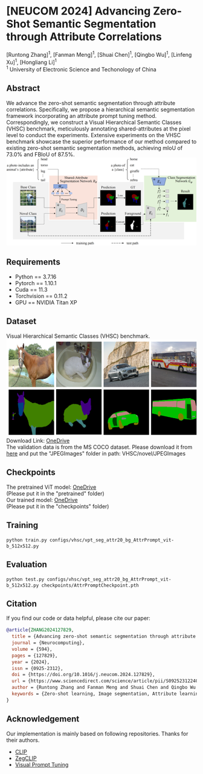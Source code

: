 # [NEUCOM 2024] Advancing Zero-Shot Semantic Segmentation through Attribute Correlations
[Runtong Zhang]<sup>1</sup>, [Fanman Meng]<sup>1</sup>, [Shuai Chen]<sup>1</sup>, [Qingbo Wu]<sup>1</sup>, [Linfeng Xu]<sup>1</sup>, [Hongliang Li]<sup>1</sup> <br />
<sup>1</sup> University of Electronic Science and Techonology of China

## Abstract
We advance the zero-shot semantic segmentation through attribute correlations. Specifically, we propose a hierarchical semantic segmentation framework incorporating an attribute prompt tuning method. Correspondingly, we construct a Visual Hierarchical Semantic Classes (VHSC) benchmark, meticulously annotating shared-attributes at the pixel level to conduct the experiments. Extensive experiments on the VHSC benchmark showcase the superior performance of our method compared to existing zero-shot semantic segmentation methods, achieving mIoU of 73.0\% and FBIoU of 87.5\%. <br />
![Overview](figures/overview.png)

## Requirements

* Python == 3.7.16
* Pytorch == 1.10.1
* Cuda == 11.3
* Torchvision == 0.11.2
* GPU == NVIDIA Titan XP


## Dataset
Visual Hierarchical Semantic Classes (VHSC) benchmark. <br />
![Dataset](figures/dataset.png) <br />
Download Link: [OneDrive](https://1drv.ms/u/s!AlKD6m_5g-8SbUBIUBurgoRu9eI?e=qYCZ9Z) <br />
The validation data is from the MS COCO dataset. Please download it from [here](https://cocodataset.org/#download) and put the "JPEGImages" folder in path: VHSC/novel/JPEGImages <br />

## Checkpoints
The pretrained ViT model: [OneDrive](https://1drv.ms/u/s!AlKD6m_5g-8SdEaPmXqo82yAqjU?e=hG5CXD) <br />
(Please put it in the "pretrained" folder) <br />
Our trained model: [OneDrive](https://1drv.ms/u/s!AlKD6m_5g-8SbpkEre1stRxWyvM?e=MqBkYQ) <br />
(Please put it in the "checkpoints" folder) <br />

## Training
```
python train.py configs/vhsc/vpt_seg_attr20_bg_AttrPrompt_vit-b_512x512.py
```
## Evaluation
```
python test.py configs/vhsc/vpt_seg_attr20_bg_AttrPrompt_vit-b_512x512.py checkpoints/AttrPromptCheckpoint.pth
```

## Citation
If you find our code or data helpful, please cite our paper:
```bibtex
@article{ZHANG2024127829,
  title = {Advancing zero-shot semantic segmentation through attribute correlations},
  journal = {Neurocomputing},
  volume = {594},
  pages = {127829},
  year = {2024},
  issn = {0925-2312},
  doi = {https://doi.org/10.1016/j.neucom.2024.127829},
  url = {https://www.sciencedirect.com/science/article/pii/S0925231224006003},
  author = {Runtong Zhang and Fanman Meng and Shuai Chen and Qingbo Wu and Linfeng Xu and Hongliang Li},
  keywords = {Zero-shot learning, Image segmentation, Attribute learning}
}
```

## Acknowledgement
Our implementation is mainly based on following repositories. Thanks for their authors.
* [CLIP](https://github.com/openai/CLIP)
* [ZegCLIP](https://github.com/ZiqinZhou66/ZegCLIP)
* [Visual Prompt Tuning](https://github.com/KMnP/vpt)

